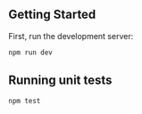 ## Getting Started

First, run the development server:

```bash
npm run dev
```

## Running unit tests

```bash
npm test
```
